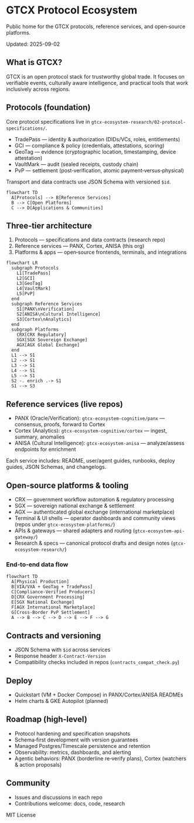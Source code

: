 # GTCX Protocol Ecosystem

Public home for the GTCX protocols, reference services, and open‑source platforms.

Updated: 2025-09-02

## What is GTCX?
GTCX is an open protocol stack for trustworthy global trade. It focuses on verifiable events, culturally aware intelligence, and practical tools that work inclusively across regions.

## Protocols (foundation)
Core protocol specifications live in `gtcx-ecosystem-research/02-protocol-specifications/`.
- TradePass — identity & authorization (DIDs/VCs, roles, entitlements)
- GCI — compliance & policy (credentials, attestations, scoring)
- GeoTag — evidence (cryptographic location, timestamping, device attestation)
- VaultMark — audit (sealed receipts, custody chain)
- PvP — settlement (post‑verification, atomic payment‑versus‑physical)

Transport and data contracts use JSON Schema with versioned `$id`.

```mermaid
flowchart TD
  A[Protocols] --> B[Reference Services]
  B --> C[Open Platforms]
  C --> D[Applications & Communities]
```

## Three‑tier architecture
1) Protocols — specifications and data contracts (research repo)
2) Reference services — PANX, Cortex, ANISA (this org)
3) Platforms & apps — open‑source frontends, terminals, and integrations

```mermaid
flowchart LR
  subgraph Protocols
    L1[TradePass]
    L2[GCI]
    L3[GeoTag]
    L4[VaultMark]
    L5[PvP]
  end
  subgraph Reference Services
    S1[PANX\nVerification]
    S2[ANISA\nCultural Intelligence]
    S3[Cortex\nAnalytics]
  end
  subgraph Platforms
    CRX[CRX Regulatory]
    SGX[SGX Sovereign Exchange]
    AGX[AGX Global Exchange]
  end
  L1 --> S1
  L2 --> S1
  L3 --> S1
  L4 --> S1
  L5 --> S1
  S2 -. enrich .-> S1
  S1 --> S3
```

## Reference services (live repos)
- PANX (Oracle/Verification): `gtcx-ecosystem-cognitive/panx` — consensus, proofs, forward to Cortex
- Cortex (Analytics): `gtcx-ecosystem-cognitive/cortex` — ingest, summary, anomalies
- ANISA (Cultural Intelligence): `gtcx-ecosystem-anisa` — analyze/assess endpoints for enrichment

Each service includes: README, user/agent guides, runbooks, deploy guides, JSON Schemas, and changelogs.

## Open‑source platforms & tooling
- CRX — government workflow automation & regulatory processing
- SGX — sovereign national exchange & settlement
- AGX — authenticated global exchange (international marketplace)
- Terminal & UI shells — operator dashboards and community views (repos under `gtcx-ecosystem-platforms/`)
- APIs & gateways — shared adapters and routing (`gtcx-ecosystem-api-gateway/`)
- Research & specs — canonical protocol drafts and design notes (`gtcx-ecosystem-research/`)

### End‑to‑end data flow
```mermaid
flowchart TD
  A[Physical Production]
  B[VIA/VXA + GeoTag + TradePass]
  C[Compliance‑Verified Producers]
  D[CRX Government Processing]
  E[SGX National Exchange]
  F[AGX International Marketplace]
  G[Cross‑Border PvP Settlement]
  A --> B --> C --> D --> E --> F --> G
```

## Contracts and versioning
- JSON Schema with `$id` across services
- Response header `X-Contract-Version`
- Compatibility checks included in repos (`contracts_compat_check.py`)

## Deploy
- Quickstart (VM + Docker Compose) in PANX/Cortex/ANISA READMEs
- Helm charts & GKE Autopilot (planned)

## Roadmap (high‑level)
- Protocol hardening and specification snapshots
- Schema‑first development with version guarantees
- Managed Postgres/Timescale persistence and retention
- Observability: metrics, dashboards, and alerting
- Agentic behaviors: PANX (borderline re‑verify plans), Cortex (watchers & action proposals)

## Community
- Issues and discussions in each repo
- Contributions welcome: docs, code, research

MIT License
